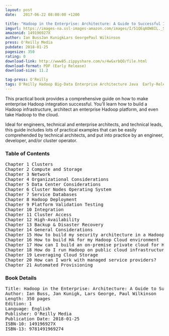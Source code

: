 ```yaml
---
layout: post
date:   2017-06-22 08:00:00 +1200

title: "Hadoop in the Enterprise: Architecture: A Guide to Successful Integration"
imgurl: https://images-na.ssl-images-amazon.com/images/I/51QEqAOW8IL._SL200_.jpg
amazonid: 149196927X
author: Ian BussJan KunigkLars GeorgePaul Wilkinson
press: O'Reilly Media
pubdate: 2018-01-25
pagesize: 350
rating: 0
download-link: http://www85.zippyshare.com/v/4wGxrbQO/file.html
download-format: PDF (Early Release)
download-size: 11.2

tag-press: O'Reilly
tags: O'Reilly Hadoop Big-Data Enterprise Architecture Java  Early-Release
---
```


This practical book provides a comprehensive guide on how to make enterprise Hadoop integration successful. You’ll learn how to build a Hadoop infrastructure, architect an enterprise Hadoop platform, and even take Hadoop to the cloud.

Ideal for engineers, technical and enterprise architects, and technical leads, this guide includes lots of practical examples that can be easily comprehended by technical architects, and put into practice by an engineer, developer, and/or cluster operator.

### Table of Contents
<pre>
Chapter 1 Clusters
Chapter 2 Compute and Storage
Chapter 3 Network
Chapter 4 Organizational Considerations
Chapter 5 Data Center Considerations
Chapter 6 Cluster Nodes Operating System
Chapter 7 Service Databases
Chapter 8 Hadoop Deployment
Chapter 9 Platform Validation Testing
Chapter 10 Integration
Chapter 11 Cluster Access
Chapter 12 High-Availability
Chapter 13 Backup & Disaster Recovery
Chapter 14 General Considerations
Chapter 15 How to build my security architecture in a Hadoop environment?
Chapter 16 How to build HA for my Hadoop Cloud environment
Chapter 17 How can I build an on-premise private cloud for Hadoop?
Chapter 18 How do I run Hadoop on public cloud infrastructure?
Chapter 19 Leveraging Cloud Storage
Chapter 20 How can I work with managed service providers?
Chapter 21 Automated Provisioning
</pre>

### Book Details
<pre>
Title: Hadoop in the Enterprise: Architecture: A Guide to Successful Integration
Author: Ian Buss, Jan Kunigk, Lars George, Paul Wilkinson
Length: 350 pages
Edition: 1
Language: English
Publisher: O'Reilly Media
Publication Date: 2018-01-25
ISBN-10: 149196927X
ISBN-13: 9781491969274
</pre>
